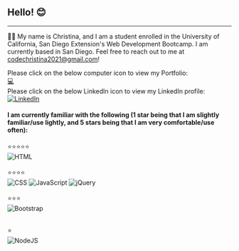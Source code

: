 ## Hello! 😊

<!--
**Christina2021/Christina2021** is a ✨ _special_ ✨ repository because its `README.md` (this file) appears on your GitHub profile.

Here are some ideas to get you started:

- 🔭 I’m currently working on ...
- 🌱 I’m currently learning ...
- 👯 I’m looking to collaborate on ...
- 🤔 I’m looking for help with ...
- 💬 Ask me about ...
- 📫 How to reach me: ...
- 😄 Pronouns: ...
- ⚡ Fun fact: ...
-->

***

🔭🌱 My name is Christina, and I am a student enrolled in the University of California, San Diego Extension's Web Development Bootcamp.  I am currently based in San Diego.  Feel free to reach out to me at <a href="mailto:codechristina2021@gmail.com?subject=Hi,%20Christina!">codechristina2021@gmail.com</a>!

Please click on the below computer icon to view my Portfolio:<br>
<a href="https://christina2021.github.io/My-Portfolio" target="_blank">💻</a><br>
Please click on the below LinkedIn icon to view my LinkedIn profile:<br>
[![LinkedIn](https://img.shields.io/badge/linkedin-%230077B5.svg?&style=for-the-badge&logo=linkedin&logoColor=white)](https://www.linkedin.com/in/christina2021/)

#### I am currently familiar with the following (1 star being that I am slightly familiar/use lightly, and 5 stars being that I am very comfortable/use often):

⭐⭐⭐⭐⭐<br>
![HTML](https://img.shields.io/badge/html5%20-%23E34F26.svg?&style=for-the-badge&logo=html5&logoColor=white)<br>
<br>
⭐⭐⭐⭐<br>
![CSS](https://img.shields.io/badge/css3%20-%231572B6.svg?&style=for-the-badge&logo=css3&logoColor=white) ![JavaScript](https://img.shields.io/badge/javascript%20-%23323330.svg?&style=for-the-badge&logo=javascript&logoColor=%23F7DF1E) ![jQuery](https://img.shields.io/badge/jquery%20-%230769AD.svg?&style=for-the-badge&logo=jquery&logoColor=white)<br>
<br>
⭐⭐⭐<br>
![Bootstrap](https://img.shields.io/badge/bootstrap%20-%23563D7C.svg?&style=for-the-badge&logo=bootstrap&logoColor=white)<br>
<br>
<!--⭐⭐<br>
<br>
<br> -->
⭐<br>
![NodeJS](https://img.shields.io/badge/node.js%20-%2343853D.svg?&style=for-the-badge&logo=node.js&logoColor=white)<br>


